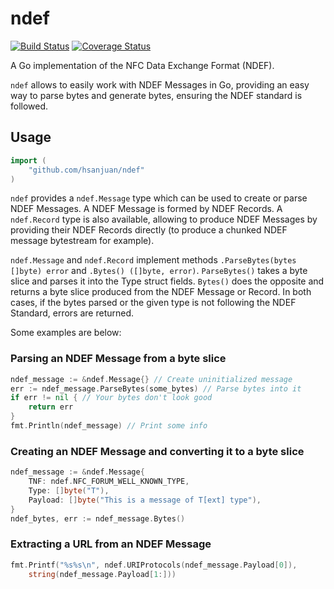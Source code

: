 ndef
====

[![Build Status](https://travis-ci.org/hsanjuan/ndef.svg?branch=master)](https://travis-ci.org/hsanjuan/ndef) [![Coverage Status](https://coveralls.io/repos/github/hsanjuan/ndef/badge.svg?branch=master)](https://coveralls.io/github/hsanjuan/ndef?branch=master)

A Go implementation of the NFC Data Exchange Format (NDEF).

`ndef` allows to easily work with NDEF Messages in Go, providing an easy way to parse bytes and generate bytes, ensuring the NDEF standard is followed.

Usage
-----

```go
import (
	"github.com/hsanjuan/ndef"
)
```

`ndef` provides a `ndef.Message` type which can be used to create or parse NDEF Messages. A NDEF Message is formed by NDEF Records. A `ndef.Record` type is also available, allowing to produce NDEF Messages by providing their NDEF Records directly (to produce a chunked NDEF message bytestream for example).

`ndef.Message` and `ndef.Record` implement methods `.ParseBytes(bytes []byte) error` and `.Bytes() ([]byte, error)`. `ParseBytes()` takes a byte slice and parses it into the Type struct fields. `Bytes()` does the opposite and returns a byte slice produced from the NDEF Message or Record. In both cases, if the bytes parsed or the given type is not following the NDEF Standard, errors are returned.

Some examples are below:

### Parsing an NDEF Message from a byte slice

```go
ndef_message := &ndef.Message{} // Create uninitialized message
err := ndef_message.ParseBytes(some_bytes) // Parse bytes into it
if err != nil { // Your bytes don't look good
    return err
}
fmt.Println(ndef_message) // Print some info
```

### Creating an NDEF Message and converting it to a byte slice

```go
ndef_message := &ndef.Message{
    TNF: ndef.NFC_FORUM_WELL_KNOWN_TYPE,
    Type: []byte("T"),
    Payload: []byte("This is a message of T[ext] type"),
}
ndef_bytes, err := ndef_message.Bytes()
```

### Extracting a URL from an NDEF Message

```go
fmt.Printf("%s%s\n", ndef.URIProtocols(ndef_message.Payload[0]),
    string(ndef_message.Payload[1:]))
```
